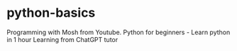 # python-basics

Programming with Mosh from Youtube. Python for beginners - Learn python in 1 hour
Learning from ChatGPT tutor
